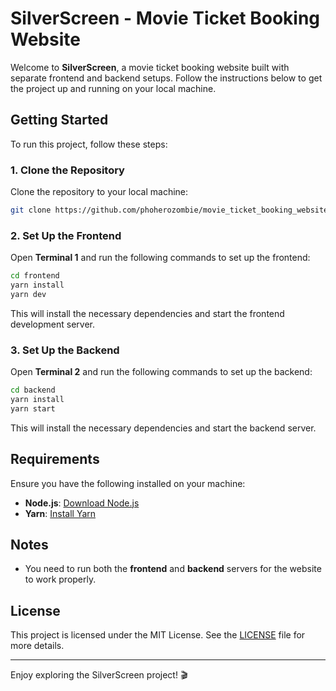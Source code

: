 
# SilverScreen - Movie Ticket Booking Website

Welcome to **SilverScreen**, a movie ticket booking website built with separate frontend and backend setups. Follow the instructions below to get the project up and running on your local machine.

## Getting Started

To run this project, follow these steps:

### 1. Clone the Repository

Clone the repository to your local machine:

```bash
git clone https://github.com/phoherozombie/movie_ticket_booking_website.git
```

### 2. Set Up the Frontend

Open **Terminal 1** and run the following commands to set up the frontend:

```bash
cd frontend
yarn install
yarn dev
```

This will install the necessary dependencies and start the frontend development server.

### 3. Set Up the Backend

Open **Terminal 2** and run the following commands to set up the backend:

```bash
cd backend
yarn install
yarn start
```

This will install the necessary dependencies and start the backend server.

## Requirements

Ensure you have the following installed on your machine:

- **Node.js**: [Download Node.js](https://nodejs.org/)
- **Yarn**: [Install Yarn](https://yarnpkg.com/getting-started/install)

## Notes

- You need to run both the **frontend** and **backend** servers for the website to work properly.

## License

This project is licensed under the MIT License. See the [LICENSE](LICENSE) file for more details.

---

Enjoy exploring the SilverScreen project! 🎬
